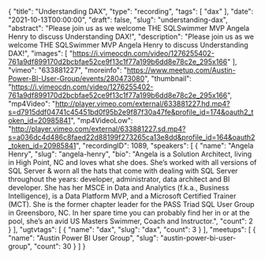 {
  "title": "Understanding DAX",
  "type": "recording",
  "tags": [
    "dax"
  ],
  "date": "2021-10-13T00:00:00",
  "draft": false,
  "slug": "understanding-dax",
  "abstract": "Please join us as we welcome THE SQLSwimmer MVP Angela Henry to discuss Understanding DAX!",
  "description": "Please join us as we welcome THE SQLSwimmer MVP Angela Henry to discuss Understanding DAX!",
  "images": [
    "https://i.vimeocdn.com/video/1276255402-761a9df899170d2bcbfae52ce9f13c1f77a199b6dd8e78c2e_295x166"
  ],
  "vimeo": "633881227",
  "moreinfo": "https://www.meetup.com/Austin-Power-BI-User-Group/events/280473080",
  "thumbnail": "https://i.vimeocdn.com/video/1276255402-761a9df899170d2bcbfae52ce9f13c1f77a199b6dd8e78c2e_295x166",
  "mp4Video": "http://player.vimeo.com/external/633881227.hd.mp4?s=d7915ddf04741c45451bd0f95b2e9f87f30a47fe&profile_id=174&oauth2_token_id=20985841",
  "mp4VideoLow": "http://player.vimeo.com/external/633881227.sd.mp4?s=a036dc4d486c8faed22d88199f273265ca13e8dd&profile_id=164&oauth2_token_id=20985841",
  "recordingID": 1089,
  "speakers": [
    {
      "name": "Angela Henry",
      "slug": "angela-henry",
      "bio": "Angela is a Solution Architect, living in High Point, NC and loves what she does. She’s worked with all versions of SQL Server & worn all the hats that come with dealing with SQL Server throughout the years: developer, administrator, data architect and BI developer. She has her MSCE in Data and Analytics (f.k.a., Business Intelligence), is a Data Platform MVP, and a Microsoft Certified Trainer (MCT). She is the former chapter leader for the PASS Triad SQL User Group in Greensboro, NC. In her spare time you can probably find her in or at the pool, she’s an avid US Masters Swimmer, Coach and Instructor.",
      "count": 2
    }
  ],
  "ugtvtags": [
    {
      "name": "dax",
      "slug": "dax",
      "count": 3
    }
  ],
  "meetups": [
    {
      "name": "Austin Power BI User Group",
      "slug": "austin-power-bi-user-group",
      "count": 30
    }
  ]
}